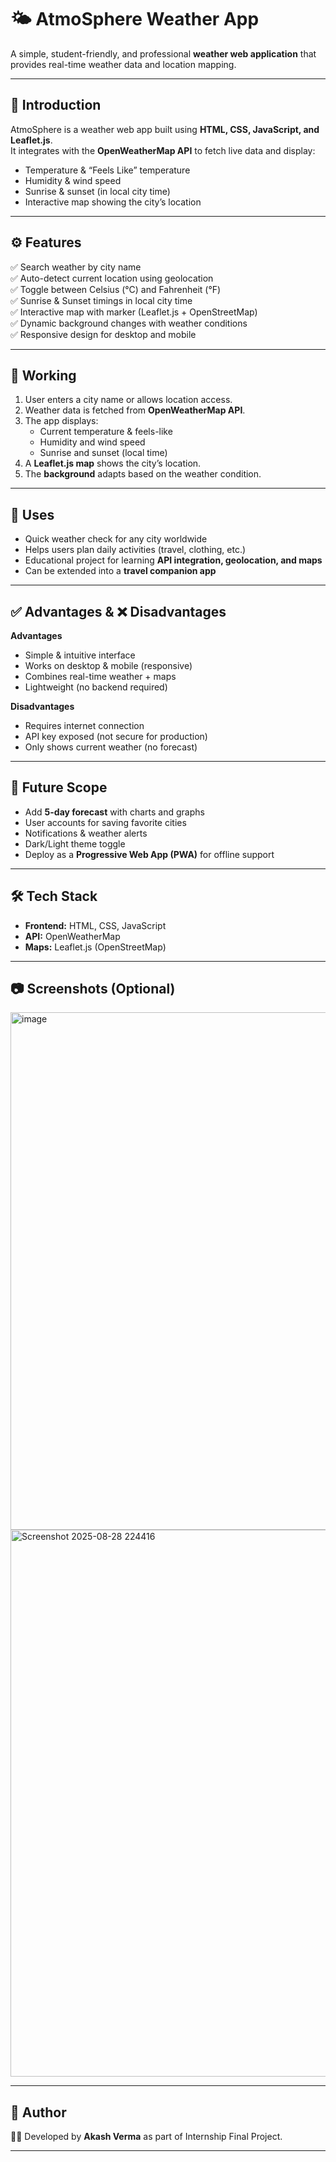 # 🌤️ AtmoSphere Weather App  

A simple, student-friendly, and professional **weather web application** that provides real-time weather data and location mapping.  

---

## 📖 Introduction  
AtmoSphere is a weather web app built using **HTML, CSS, JavaScript, and Leaflet.js**.  
It integrates with the **OpenWeatherMap API** to fetch live data and display:  
- Temperature & “Feels Like” temperature  
- Humidity & wind speed  
- Sunrise & sunset (in local city time)  
- Interactive map showing the city’s location  

---

## ⚙️ Features  
✅ Search weather by city name  
✅ Auto-detect current location using geolocation  
✅ Toggle between Celsius (°C) and Fahrenheit (°F)  
✅ Sunrise & Sunset timings in local city time  
✅ Interactive map with marker (Leaflet.js + OpenStreetMap)  
✅ Dynamic background changes with weather conditions  
✅ Responsive design for desktop and mobile  

---

## 🚀 Working  
1. User enters a city name or allows location access.  
2. Weather data is fetched from **OpenWeatherMap API**.  
3. The app displays:  
   - Current temperature & feels-like  
   - Humidity and wind speed  
   - Sunrise and sunset (local time)  
4. A **Leaflet.js map** shows the city’s location.  
5. The **background** adapts based on the weather condition.  

---

## 🎯 Uses  
- Quick weather check for any city worldwide  
- Helps users plan daily activities (travel, clothing, etc.)  
- Educational project for learning **API integration, geolocation, and maps**  
- Can be extended into a **travel companion app**  

---

## ✅ Advantages & ❌ Disadvantages  

**Advantages**  
- Simple & intuitive interface  
- Works on desktop & mobile (responsive)  
- Combines real-time weather + maps  
- Lightweight (no backend required)  

**Disadvantages**  
- Requires internet connection  
- API key exposed (not secure for production)  
- Only shows current weather (no forecast)  

---

## 🔮 Future Scope  
- Add **5-day forecast** with charts and graphs  
- User accounts for saving favorite cities  
- Notifications & weather alerts  
- Dark/Light theme toggle  
- Deploy as a **Progressive Web App (PWA)** for offline support  

---

## 🛠️ Tech Stack  
- **Frontend:** HTML, CSS, JavaScript  
- **API:** OpenWeatherMap  
- **Maps:** Leaflet.js (OpenStreetMap)  

---

## 📷 Screenshots (Optional)  
<img width="881" height="828" alt="image" src="https://github.com/user-attachments/assets/e4cb16df-d82b-46f7-a794-3e7d75a81461" />
<img width="1115" height="875" alt="Screenshot 2025-08-28 224416" src="https://github.com/user-attachments/assets/b2963fbc-6350-4a57-8ed1-a7db4668d0f2" />



---

## 🙌 Author  
👨‍💻 Developed by **Akash Verma** as part of Internship Final Project.  

---
